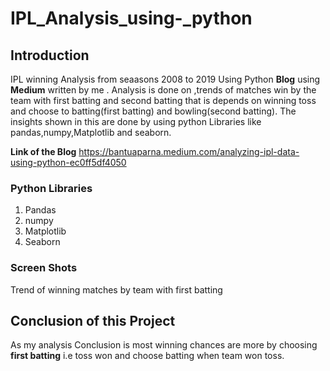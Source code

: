 # IPL_Analysis_using-_python
## Introduction
IPL winning Analysis from seaasons 2008 to 2019 Using Python **Blog** using **Medium** written by me .
Analysis is done on ,trends of matches win by the team with first batting and second batting that is depends on winning toss and choose to batting(first batting) and bowling(second batting).
The insights shown in this are done by using python Libraries like pandas,numpy,Matplotlib and seaborn.

**Link of the Blog** https://bantuaparna.medium.com/analyzing-ipl-data-using-python-ec0ff5df4050

### Python Libraries
1. Pandas
2. numpy
3. Matplotlib
4. Seaborn

### Screen Shots

Trend of winning matches by team with first batting



## Conclusion of this Project
As my analysis Conclusion is most winning chances are more by choosing **first batting** i.e toss won and choose batting when team won toss.
